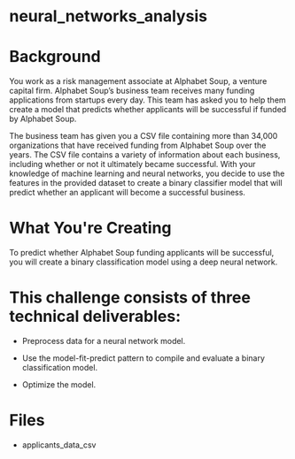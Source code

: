 # neural_networks_analysis

# Background
You work as a risk management associate at Alphabet Soup, a venture capital firm. Alphabet Soup’s business team receives many funding applications from startups every day. This team has asked you to help them create a model that predicts whether applicants will be successful if funded by Alphabet Soup.

The business team has given you a CSV file containing more than 34,000 organizations that have received funding from Alphabet Soup over the years. The CSV file contains a variety of information about each business, including whether or not it ultimately became successful. With your knowledge of machine learning and neural networks, you decide to use the features in the provided dataset to create a binary classifier model that will predict whether an applicant will become a successful business.

# What You're Creating
To predict whether Alphabet Soup funding applicants will be successful, you will create a binary classification model using a deep neural network.

# This challenge consists of three technical deliverables:

 * Preprocess data for a neural network model.

 * Use the model-fit-predict pattern to compile and evaluate a binary classification model.

 * Optimize the model.

# Files

 * applicants_data_csv
